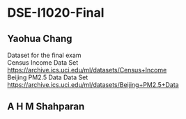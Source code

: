 # DSE-I1020-Final

## Yaohua Chang  
Dataset for the final exam  
Census Income Data Set https://archive.ics.uci.edu/ml/datasets/Census+Income  
Beijing PM2.5 Data Data Set https://archive.ics.uci.edu/ml/datasets/Beijing+PM2.5+Data  

## A H M Shahparan
